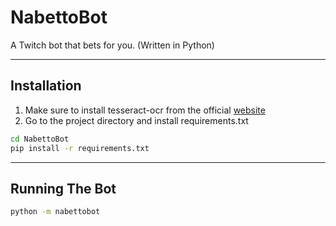 # NabettoBot

A Twitch bot that bets for you. (Written in Python)

****

## Installation

1. Make sure to install tesseract-ocr from the official [website](https://github.com/tesseract-ocr/tesseract/wiki/Downloads)
2. Go to the project directory and install requirements.txt

```cmd
cd NabettoBot
pip install -r requirements.txt
```

****

## Running The Bot

```cmd
python -m nabettobot
```
